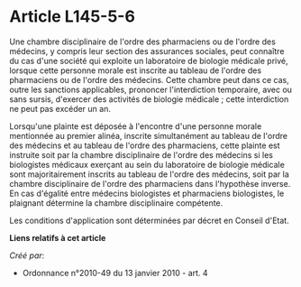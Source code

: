 # Article L145-5-6

Une chambre disciplinaire de l'ordre des pharmaciens ou de l'ordre des médecins, y compris leur section des assurances
sociales, peut connaître du cas d'une société qui exploite un laboratoire de biologie médicale privé, lorsque cette personne
morale est inscrite au tableau de l'ordre des pharmaciens ou de l'ordre des médecins. Cette chambre peut dans ce cas, outre
les sanctions applicables, prononcer l'interdiction temporaire, avec ou sans sursis, d'exercer des activités de biologie
médicale ; cette interdiction ne peut pas excéder un an. 

Lorsqu'une plainte est déposée à l'encontre d'une personne morale mentionnée au premier alinéa, inscrite simultanément au
tableau de l'ordre des médecins et au tableau de l'ordre des pharmaciens, cette plainte est instruite soit par la chambre
disciplinaire de l'ordre des médecins si les biologistes médicaux exerçant au sein du laboratoire de biologie médicale sont
majoritairement inscrits au tableau de l'ordre des médecins, soit par la chambre disciplinaire de l'ordre des pharmaciens
dans l'hypothèse inverse. En cas d'égalité entre médecins biologistes et pharmaciens biologistes, le plaignant détermine la
chambre disciplinaire compétente. 

Les conditions d'application sont déterminées par décret en Conseil d'Etat.

**Liens relatifs à cet article**

_Créé par_:

  - Ordonnance n°2010-49 du 13 janvier 2010 - art. 4
